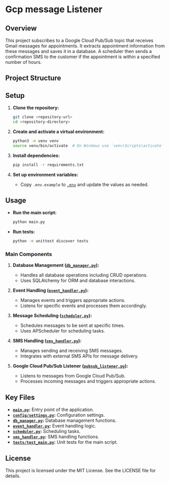 # Gcp message Listener

## Overview

This project subscribes to a Google Cloud Pub/Sub topic that receives Gmail messages for appointments. It extracts appointment information from these messages and saves it in a database. A scheduler then sends a confirmation SMS to the customer if the appointment is within a specified number of hours.

## Project Structure

## Setup

1. **Clone the repository:**
    ```sh
    git clone <repository-url>
    cd <repository-directory>
    ```

2. **Create and activate a virtual environment:**
    ```sh
    python3 -m venv venv
    source venv/bin/activate  # On Windows use `venv\Scripts\activate`
    ```

3. **Install dependencies:**
    ```sh
    pip install -r requirements.txt
    ```

4. **Set up environment variables:**
    - Copy `.env.example` to [`.env`](".env") and update the values as needed.

## Usage

- **Run the main script:**
    ```sh
    python main.py
    ```

- **Run tests:**
    ```sh
    python -m unittest discover tests
  ```

### Main Components

1. **Database Management ([`db_manager.py`](db_manager.py)):**
    - Handles all database operations including CRUD operations.
    - Uses SQLAlchemy for ORM and database interactions.

2. **Event Handling ([`event_handler.py`](event_handler.py)):**
    - Manages events and triggers appropriate actions.
    - Listens for specific events and processes them accordingly.

3. **Message Scheduling ([`scheduler.py`](scheduler.py)):**
    - Schedules messages to be sent at specific times.
    - Uses APScheduler for scheduling tasks.

4. **SMS Handling ([`sms_handler.py`](sms_handler.py)):**
    - Manages sending and receiving SMS messages.
    - Integrates with external SMS APIs for message delivery.

5. **Google Cloud Pub/Sub Listener ([`pubsub_listener.py`](pubsub_listener.py)):**
    - Listens to messages from Google Cloud Pub/Sub.
    - Processes incoming messages and triggers appropriate actions.


## Key Files

- **[`main.py`]("main.py"):** Entry point of the application.
- **[`config/settings.py`]("config/settings.py"):** Configuration settings.
- **[`db_manager.py`]("db_manager.py"):** Database management functions.
- **[`event_handler.py`]("event_handler.py"):** Event handling logic.
- **[`scheduler.py`]("scheduler.py"):** Scheduling tasks.
- **[`sms_handler.py`]("sms_handler.py"):** SMS handling functions.
- **[`tests/test_main.py`]("tests/test_main.py"):** Unit tests for the main script.

## License

This project is licensed under the MIT License. See the LICENSE file for details.